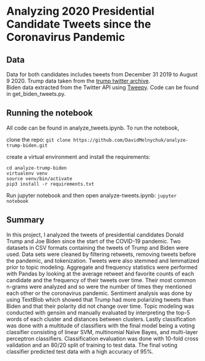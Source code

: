 # Analyzing 2020 Presidential Candidate Tweets since the Coronavirus Pandemic
## Data
Data for both candidates includes tweets from December 31 2019 to August 9 2020. 
Trump data taken from the [trump twitter archive](http://www.trumptwitterarchive.com/archive).  
Biden data extracted from the Twitter API using [Tweepy](https://www.tweepy.org/). Code can be found in get_biden_tweets.py.

## Running the notebook
All code can be found in analyze_tweets.ipynb. 
To run the notebook,

clone the repo: `git clone https://github.com/DavidMelnychuk/analyze-trump-biden.git`

create a virtual environment and install the requirements:

```
cd analyze-trump-biden
virtualenv venv
source venv/bin/activate
pip3 install -r requirements.txt
```

Run jupyter notebook and then open analyze-tweets.ipynb: `jupyter notebook`


## Summary
In this project, I analyzed the tweets of presidential candidates Donald Trump and Joe Biden since the start of the COVID-19 pandemic. Two datasets in CSV formats containing the tweets of Trump and Biden were used. Data sets were cleaned by filtering retweets, removing tweets before the pandemic, and tokenization. Tweets were also stemmed and lemmatized prior to topic modeling. Aggregate and frequency statistics were performed with Pandas by looking at the average retweet and favorite counts of each candidate and the frequency of their tweets over time. Their most common n-grams were analyzed and so were the number of times they mentioned each other or the coronavirus pandemic. Sentiment analysis was done by using TextBlob which showed that Trump had more polarizing tweets than Biden and that their polarity did not change over time. Topic modeling was conducted with gensim and manually evaluated by interpreting the top-5 words of each cluster and distances between clusters. Lastly classification was done with a multitude of classifiers with the final model being a voting classifier consisting of linear SVM, multinomial Naïve Bayes, and multi-layer perceptron classifiers. Classification evaluation was done with 10-fold cross validation and an 80/20 split of training to test data. The final voting classifier predicted test data with a high accuracy of 95%.
